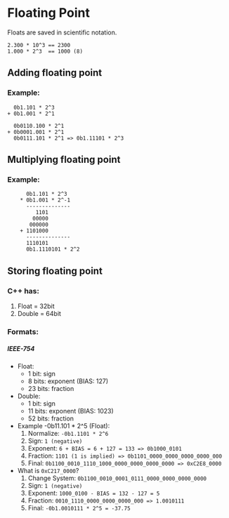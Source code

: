 # Floating Point

Floats are saved in scientific notation.
```
2.300 * 10^3 == 2300
1.000 * 2^3  == 1000 (8)
```

## Adding floating point

### Example:
```
  0b1.101 * 2^3
+ 0b1.001 * 2^1
```
```
  0b0110.100 * 2^1
+ 0b0001.001 * 2^1
  0b0111.101 * 2^1 => 0b1.11101 * 2^3
```

## Multiplying floating point

### Example:
```
      0b1.101 * 2^3
    * 0b1.001 * 2^-1
      --------------
         1101
        00000
       000000
    + 1101000
      --------------
      1110101
      0b1.1110101 * 2^2
```

## Storing floating point

### C++ has:
1. Float = 32bit
2. Double = 64bit

### Formats:
##### IEEE-754
* Float:
  * 1 bit: sign
  * 8 bits: exponent (BIAS: 127)
  * 23 bits: fraction
* Double:
  * 1 bit: sign
  * 11 bits: exponent (BIAS: 1023)
  * 52 bits: fraction
* Example -0b11.101 * 2^5 (Float):
  1. Normalize: 
  `-0b1.1101 * 2^6`
  2. Sign: 
  `1 (negative)`
  3. Exponent: 
  `6 + BIAS = 6 + 127 = 133 => 0b1000_0101`
  4. Fraction:
  `1101 (1 is implied) => 0b1101_0000_0000_0000_0000_000`
  5. Final:
  `0b1100_0010_1110_1000_0000_0000_0000_0000 => 0xC2E8_0000`
* What is `0xC217_0000`?
  1. Change System: `0b1100_0010_0001_0111_0000_0000_0000_0000`
  2. Sign: `1 (negative)`
  3. Exponent: `1000_0100 - BIAS = 132 - 127 = 5`
  4. Fraction: `0010_1110_0000_0000_0000_000 => 1.0010111`
  5. Final: `-0b1.0010111 * 2^5 = -37.75`
    
    


